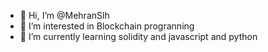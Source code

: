 - 👋 Hi, I’m @MehranSlh
- 👀 I’m interested in Blockchain progranning
- 🌱 I’m currently learning solidity and javascript and python

<!---
MehranSlh/MehranSlh is a ✨ special ✨ repository because its `README.md` (this file) appears on your GitHub profile.
You can click the Preview link to take a look at your changes.
--->
